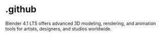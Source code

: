 # .github
Blender 4.1 LTS offers advanced 3D modeling, rendering, and animation tools for artists, designers, and studios worldwide.
